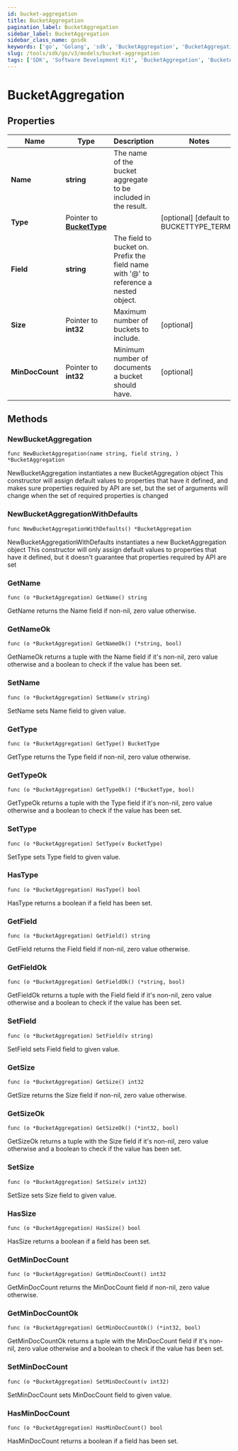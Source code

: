 ```yaml
---
id: bucket-aggregation
title: BucketAggregation
pagination_label: BucketAggregation
sidebar_label: BucketAggregation
sidebar_class_name: gosdk
keywords: ['go', 'Golang', 'sdk', 'BucketAggregation', 'BucketAggregation'] 
slug: /tools/sdk/go/v3/models/bucket-aggregation
tags: ['SDK', 'Software Development Kit', 'BucketAggregation', 'BucketAggregation']
---
```


# BucketAggregation

## Properties

Name | Type | Description | Notes
------------ | ------------- | ------------- | -------------
**Name** | **string** | The name of the bucket aggregate to be included in the result. | 
**Type** | Pointer to [**BucketType**](bucket-type) |  | [optional] [default to BUCKETTYPE_TERMS]
**Field** | **string** | The field to bucket on. Prefix the field name with &#39;@&#39; to reference a nested object. | 
**Size** | Pointer to **int32** | Maximum number of buckets to include. | [optional] 
**MinDocCount** | Pointer to **int32** | Minimum number of documents a bucket should have. | [optional] 

## Methods

### NewBucketAggregation

`func NewBucketAggregation(name string, field string, ) *BucketAggregation`

NewBucketAggregation instantiates a new BucketAggregation object
This constructor will assign default values to properties that have it defined,
and makes sure properties required by API are set, but the set of arguments
will change when the set of required properties is changed

### NewBucketAggregationWithDefaults

`func NewBucketAggregationWithDefaults() *BucketAggregation`

NewBucketAggregationWithDefaults instantiates a new BucketAggregation object
This constructor will only assign default values to properties that have it defined,
but it doesn't guarantee that properties required by API are set

### GetName

`func (o *BucketAggregation) GetName() string`

GetName returns the Name field if non-nil, zero value otherwise.

### GetNameOk

`func (o *BucketAggregation) GetNameOk() (*string, bool)`

GetNameOk returns a tuple with the Name field if it's non-nil, zero value otherwise
and a boolean to check if the value has been set.

### SetName

`func (o *BucketAggregation) SetName(v string)`

SetName sets Name field to given value.


### GetType

`func (o *BucketAggregation) GetType() BucketType`

GetType returns the Type field if non-nil, zero value otherwise.

### GetTypeOk

`func (o *BucketAggregation) GetTypeOk() (*BucketType, bool)`

GetTypeOk returns a tuple with the Type field if it's non-nil, zero value otherwise
and a boolean to check if the value has been set.

### SetType

`func (o *BucketAggregation) SetType(v BucketType)`

SetType sets Type field to given value.

### HasType

`func (o *BucketAggregation) HasType() bool`

HasType returns a boolean if a field has been set.

### GetField

`func (o *BucketAggregation) GetField() string`

GetField returns the Field field if non-nil, zero value otherwise.

### GetFieldOk

`func (o *BucketAggregation) GetFieldOk() (*string, bool)`

GetFieldOk returns a tuple with the Field field if it's non-nil, zero value otherwise
and a boolean to check if the value has been set.

### SetField

`func (o *BucketAggregation) SetField(v string)`

SetField sets Field field to given value.


### GetSize

`func (o *BucketAggregation) GetSize() int32`

GetSize returns the Size field if non-nil, zero value otherwise.

### GetSizeOk

`func (o *BucketAggregation) GetSizeOk() (*int32, bool)`

GetSizeOk returns a tuple with the Size field if it's non-nil, zero value otherwise
and a boolean to check if the value has been set.

### SetSize

`func (o *BucketAggregation) SetSize(v int32)`

SetSize sets Size field to given value.

### HasSize

`func (o *BucketAggregation) HasSize() bool`

HasSize returns a boolean if a field has been set.

### GetMinDocCount

`func (o *BucketAggregation) GetMinDocCount() int32`

GetMinDocCount returns the MinDocCount field if non-nil, zero value otherwise.

### GetMinDocCountOk

`func (o *BucketAggregation) GetMinDocCountOk() (*int32, bool)`

GetMinDocCountOk returns a tuple with the MinDocCount field if it's non-nil, zero value otherwise
and a boolean to check if the value has been set.

### SetMinDocCount

`func (o *BucketAggregation) SetMinDocCount(v int32)`

SetMinDocCount sets MinDocCount field to given value.

### HasMinDocCount

`func (o *BucketAggregation) HasMinDocCount() bool`

HasMinDocCount returns a boolean if a field has been set.


